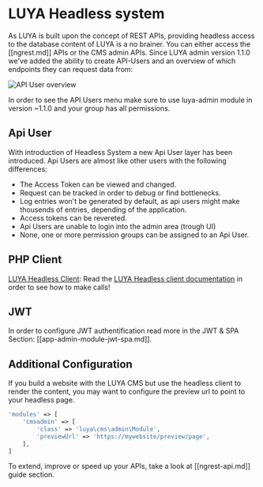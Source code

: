 # LUYA Headless system

As LUYA is built upon the concept of REST APIs, providing headless access to the database content of LUYA is a no brainer. You can either access the [[ngrest.md]] APIs or the CMS admin APIs. Since LUYA admin version 1.1.0 we've added the ability to create API-Users and an overview of which endpoints they can request data from:

![API User overview](https://raw.githubusercontent.com/luyadev/luya/master/docs/guide/img/api-user-overview.png "API User overview")

In order to see the API Users menu make sure to use luya-admin module in version ~1.1.0 and your group has all permissions.

## Api User

With introduction of Headless System a new Api User layer has been introduced. Api Users are almost like other users with the following differences:

+ The Access Token can be viewed and changed.
+ Request can be tracked in order to debug or find bottlenecks.
+ Log entries won't be generated by default, as api users might make thousends of entries, depending of the application.
+ Access tokens can be revereted.
+ Api Users are unable to login into the admin area (trough UI)
+ None, one or more permission groups can be assigned to an Api User.

## PHP Client

[LUYA Headless Client](https://luya.io/packages/luyadev--luya-headless): Read the [LUYA Headless client documentation](https://luya.io/packages/luyadev--luya-headless) in order to see how to make calls!

## JWT

In order to configure JWT authentification read more in the JWT & SPA Section: [[app-admin-module-jwt-spa.md]].

## Additional Configuration

If you build a website with the LUYA CMS but use the headless client to render the content, you may want to configure the preview url to point to your headless page.

```php
'modules' => [
    'cmsadmin' => [
        'class' => 'luya\cms\admin\Module',
        'previewUrl' => 'https://mywebsite/preview/page',
    ],
]
```

To extend, improve or speed up your APIs, take a look at [[ngrest-api.md]] guide section.
